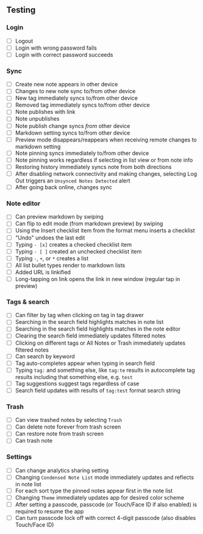 ## Testing

### Login

- [ ] Logout
- [ ] Login with wrong password fails
- [ ] Login with correct password succeeds

### Sync

- [ ] Create new note appears in other device
- [ ] Changes to new note sync to/from other device
- [ ] New tag immediately syncs to/from other device
- [ ] Removed tag immediately syncs to/from other device
- [ ] Note publishes with link
- [ ] Note unpublishes
- [ ] Note publish change syncs _from_ other device
- [ ] Markdown setting syncs to/from other device
- [ ] Preview mode disappears/reappears when receiving remote changes to markdown setting
- [ ] Note pinning syncs immediately to/from other device
- [ ] Note pinning works regardless if selecting in list view or from note info
- [ ] Restoring history immediately syncs note from both directions
- [ ] After disabling network connectivity and making changes, selecting Log Out triggers an `Unsynced Notes Detected` alert
- [ ] After going back online, changes sync

### Note editor

- [ ] Can preview markdown by swiping
- [ ] Can flip to edit mode (from markdown preview) by swiping
- [ ] Using the Insert checklist item from the format menu inserts a checklist
- [ ] "Undo" undoes the last edit
- [ ] Typing `- [x]` creates a checked checklist item
- [ ] Typing `- [ ]` created an unchecked checklist item
- [ ] Typing `-`, `+`, or `*` creates a list
- [ ] All list bullet types render to markdown lists
- [ ] Added URL is linkified
- [ ] Long-tapping on link opens the link in new window (regular tap in preview)

### Tags & search

- [ ] Can filter by tag when clicking on tag in tag drawer
- [ ] Searching in the search field highlights matches in note list
- [ ] Searching in the search field highlights matches in the note editor
- [ ] Clearing the search field immediately updates filtered notes
- [ ] Clicking on different tags or All Notes or Trash immediately updates filtered notes
- [ ] Can search by keyword
- [ ] Tag auto-completes appear when typing in search field
- [ ] Typing `tag:` and something else, like `tag:te` results in autocomplete tag results including that something else, e.g. `test`
- [ ] Tag suggestions suggest tags regardless of case
- [ ] Search field updates with results of `tag:test` format search string

### Trash

- [ ] Can view trashed notes by selecting `Trash`
- [ ] Can delete note forever from trash screen
- [ ] Can restore note from trash screen
- [ ] Can trash note

### Settings

- [ ] Can change analytics sharing setting
- [ ] Changing `Condensed Note List` mode immediately updates and reflects in note list
- [ ] For each sort type the pinned notes appear first in the note list
- [ ] Changing `Theme` immediately updates app for desired color scheme
- [ ] After setting a passcode, passcode (or Touch/Face ID if also enabled) is required to resume the app
- [ ] Can turn passcode lock off with correct 4-digit passcode (also disables Touch/Face ID)
